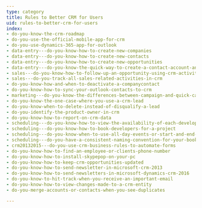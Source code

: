 ```yaml
---
type: category
title: Rules to Better CRM for Users
uid: rules-to-better-crm-for-users
index:
- do-you-know-the-crm-roadmap
- do-you-use-the-official-mobile-app-for-crm
- do-you-use-dynamics-365-app-for-outlook
- data-entry---do-you-know-how-to-create-new-companies
- data-entry---do-you-know-how-to-create-new-contacts
- data-entry---do-you-know-how-to-create-new-opportunities
- data-entry---do-you-know-the-quick-way-to-create-a-contact-account-and-opportunity-in-one-go
- sales---do-you-know-how-to-follow-up-an-opportunity-using-crm-activities
- sales---do-you-track-all-sales-related-activities-in-crm
- do-you-know-how-and-when-to-deactivate-a-companycontact
- do-you-know-how-to-sync-your-outlook-contacts-to-crm
- marketing---do-you-know-the-differences-between-campaign-and-quick-campaign-in-crm-2013
- do-you-know-the-one-case-where-you-use-a-crm-lead
- do-you-know-when-to-delete-instead-of-disqualify-a-lead
- do-you-identify-the-product-owner-in-crm
- do-you-know-how-to-report-on-crm-data
- scheduling---do-you-know-how-to-view-the-availability-of-each-developer-resource-scheduling
- scheduling---do-you-know-how-to-book-developers-for-a-project
- scheduling---do-you-know-when-to-use-all-day-events-or-start-and-end-times-with-recurrence
- scheduling---do-you-have-a-consistent-naming-convention-for-your-bookings
- crm20132015---do-you-use-crm-business-rules-to-automate-forms
- do-you-know-how-to-find-an-employee-or-clients-phone-number
- do-you-know-how-to-install-skypepop-on-your-pc
- do-you-know-how-to-keep-crm-opportunities-updated
- do-you-know-how-to-send-newsletter-in-microsoft-crm-2013
- do-you-know-how-to-send-newsletters-in-microsoft-dynamics-crm-2016
- do-you-know-to-hit-track-when-you-receive-an-important-email
- do-you-know-how-to-view-changes-made-to-a-crm-entity
- do-you-merge-accounts-or-contacts-when-you-see-duplicates

---
```

<p>​​​​​​<br></p>


